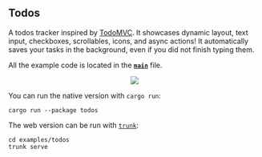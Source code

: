 ## Todos

A todos tracker inspired by [TodoMVC]. It showcases dynamic layout, text input, checkboxes, scrollables, icons, and async actions! It automatically saves your tasks in the background, even if you did not finish typing them.

All the example code is located in the __[`main`]__ file.

<div align="center">
  <a href="https://iced.rs/examples/todos.mp4">
    <img src="https://iced.rs/examples/todos.gif">
  </a>
</div>

You can run the native version with `cargo run`:
```
cargo run --package todos
```

The web version can be run with [`trunk`]:

```
cd examples/todos
trunk serve
```

[`main`]: src/main.rs
[TodoMVC]: http://todomvc.com/
[`trunk`]: https://trunkrs.dev/

